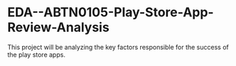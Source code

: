 # EDA--ABTN0105-Play-Store-App-Review-Analysis
This project will be analyzing the key factors responsible for the success of the play store apps. 

